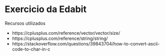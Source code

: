 <h1>Exercicio da Edabit</h1>

<p>Recursos utilizados</p>

<ul>
  <li>https://cplusplus.com/reference/vector/vector/size/</li>
  <li>https://cplusplus.com/reference/string/string/</li>
  <li>https://stackoverflow.com/questions/39843704/how-to-convert-ascii-code-to-char-in-c</li>
</ul>
